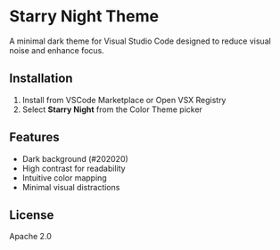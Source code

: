 # Starry Night Theme

A minimal dark theme for Visual Studio Code designed to reduce visual noise and enhance focus.

## Installation

1. Install from VSCode Marketplace or Open VSX Registry
2. Select **Starry Night** from the Color Theme picker

## Features

- Dark background (#202020)
- High contrast for readability
- Intuitive color mapping
- Minimal visual distractions

## License

Apache 2.0